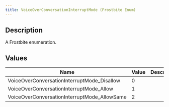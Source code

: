 ```yaml
---
title: VoiceOverConversationInterruptMode (Frostbite Enum)
---
```

## Description

A Frostbite enumeration.

## Values

| Name                                          | Value | Description |
| --------------------------------------------- | ----- | ----------- |
| VoiceOverConversationInterruptMode\_Disallow  | 0     |             |
| VoiceOverConversationInterruptMode\_Allow     | 1     |             |
| VoiceOverConversationInterruptMode\_AllowSame | 2     |             |
